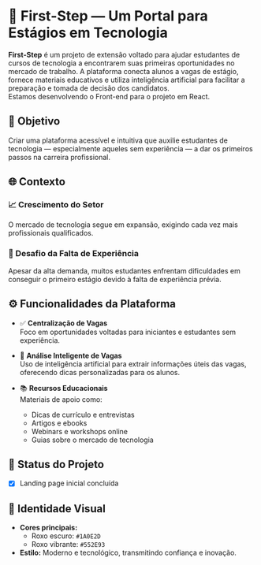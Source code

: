 # 🚀 First-Step — Um Portal para Estágios em Tecnologia

**First-Step** é um projeto de extensão voltado para ajudar estudantes de cursos de tecnologia a encontrarem suas primeiras oportunidades no mercado de trabalho. A plataforma conecta alunos a vagas de estágio, fornece materiais educativos e utiliza inteligência artificial para facilitar a preparação e tomada de decisão dos candidatos.  
Estamos desenvolvendo o Front-end para o projeto em React.

## 🎯 Objetivo

Criar uma plataforma acessível e intuitiva que auxilie estudantes de tecnologia — especialmente aqueles sem experiência — a dar os primeiros passos na carreira profissional.

## 🌐 Contexto

### 📈 Crescimento do Setor

O mercado de tecnologia segue em expansão, exigindo cada vez mais profissionais qualificados.

### 🧱 Desafio da Falta de Experiência

Apesar da alta demanda, muitos estudantes enfrentam dificuldades em conseguir o primeiro estágio devido à falta de experiência prévia.

## ⚙️ Funcionalidades da Plataforma

- ✅ **Centralização de Vagas**  
  Foco em oportunidades voltadas para iniciantes e estudantes sem experiência.

- 🧠 **Análise Inteligente de Vagas**  
  Uso de inteligência artificial para extrair informações úteis das vagas, oferecendo dicas personalizadas para os alunos.

- 📚 **Recursos Educacionais**  
  Materiais de apoio como:
  - Dicas de currículo e entrevistas
  - Artigos e ebooks
  - Webinars e workshops online
  - Guias sobre o mercado de tecnologia

## 📌 Status do Projeto

- [x] Landing page inicial concluída  

## 🎨 Identidade Visual

- **Cores principais:**  
  - Roxo escuro: `#1A0E2D`  
  - Roxo vibrante: `#552E93`  
- **Estilo:** Moderno e tecnológico, transmitindo confiança e inovação.
